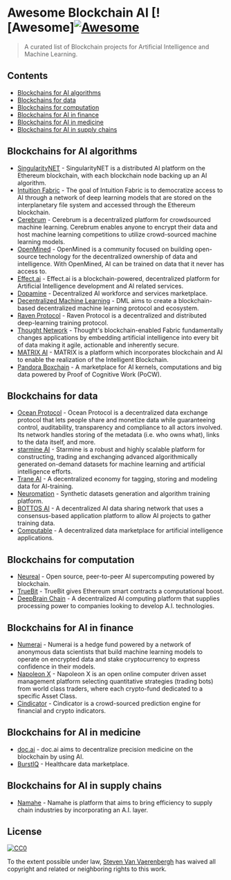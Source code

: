 # Awesome Blockchain AI [![Awesome][![Awesome](https://awesome.re/badge.svg)](https://awesome.re)

> A curated list of Blockchain projects for Artificial Intelligence and Machine Learning.

## Contents

- [Blockchains for AI algorithms](#blockchains-for-ai-algorithms)
- [Blockchains for data](#blockchains-for-data)
- [Blockchains for computation](#blockchains-for-computation)
- [Blockchains for AI in finance](#blockchains-for-ai-in-finance)
- [Blockchains for AI in medicine](#blockchains-for-ai-in-medicine)
- [Blockchains for AI in supply chains](#blockchains-for-ai-in-supply-chains)

## Blockchains for AI algorithms

- [SingularityNET](https://singularitynet.io/) - SingularityNET is a distributed AI platform on the Ethereum blockchain, with each blockchain node backing up an AI algorithm.
- [Intuition Fabric](https://intuitionfabric.com) - The goal of Intuition Fabric is to democratize access to AI through a network of deep learning models that are stored on the interplanetary file system and accessed through the Ethereum blockchain.
- [Cerebrum](https://cerebrum.world/) - Cerebrum is a decentralized platform for crowdsourced machine learning. Cerebrum enables anyone to encrypt their data and host machine learning competitions to utilize crowd-sourced machine learning models. 
- [OpenMined](https://openmined.org/) - OpenMined is a community focused on building open-source technology for the decentralized ownership of data and intelligence. With OpenMined, AI can be trained on data that it never has access to.
- [Effect.ai](https://effect.ai) - Effect.ai is a blockchain-powered, decentralized platform for Artificial Intelligence development and AI related services.
- [Dopamine](https://dopamine.ai/) - Decentralized AI workforce and services marketplace.
- [Decentralized Machine Learning](https://decentralizedml.com/) - DML aims to create a blockchain-based decentralized machine learning protocol and ecosystem.
- [Raven Protocol](https://www.ravenprotocol.com/) - Raven Protocol is a decentralized and distributed deep-learning training protocol.
- [Thought Network](https://thought.live/) - Thought's blockchain-enabled Fabric fundamentally changes applications by embedding artificial intelligence into every bit of data making it agile, actionable and inherently secure.
- [MATRIX AI](https://www.matrix.io/) - MATRIX is a platform which incorporates blockchain and AI to enable the realization of the Intelligent Blockchain.
- [Pandora Boxchain](https://pandoraboxchain.ai/) - A marketplace for AI kernels, computations and big data powered by Proof of Cognitive Work (PoCW).

## Blockchains for data

- [Ocean Protocol](https://oceanprotocol.com/) - Ocean Protocol is a decentralized data exchange protocol that lets people share and monetize data while guaranteeing control, auditability, transparency and compliance to all actors involved. Its network handles storing of the metadata (i.e. who owns what), links to the data itself, and more.
- [starmine AI](http://starmine.ai/) - Starmine is a robust and highly scalable platform for constructing, trading and exchanging advanced algorithmically generated on-demand datasets for machine learning and artificial intelligence efforts.
- [Trane AI](http://www.trane.ai/) - A decentralized economy for tagging, storing and modeling data for AI-training.
- [Neuromation](https://neuromation.io/) - Synthetic datasets generation and algorithm training platform.
- [BOTTOS AI](https://bottos.org/) - A decentralized AI data sharing network that uses a consensus-based application platform to allow AI projects to gather training data.
- [Computable](https://www.computable.io/) - A decentralized data marketplace for artificial intelligence applications.

## Blockchains for computation

- [Neureal](https://neureal.net/) - Open source, peer-to-peer AI supercomputing powered by blockchain.
- [TrueBit](https://truebit.io/) - TrueBit gives Ethereum smart contracts a computational boost.
- [DeepBrain Chain](https://www.deepbrainchain.org/) - A decentralized AI computing platform that supplies processing power to companies looking to develop A.I. technologies.

## Blockchains for AI in finance

- [Numerai](https://numer.ai/) - Numerai is a hedge fund powered by a network of anonymous data scientists that build machine learning models to operate on encrypted data and stake cryptocurrency to express confidence in their models.
- [Napoleon X](https://www.napoleonx.ai/) - Napoleon X is an open online computer driven asset management platform selecting quantitative strategies (trading bots) from world class traders, where each crypto-fund dedicated to a specific Asset Class.
- [Cindicator](https://cindicator.com/) - Cindicator is a crowd-sourced prediction engine for financial and crypto indicators. 

## Blockchains for AI in medicine

- [doc.ai](https://doc.ai/about) - doc.ai aims to decentralize precision medicine on the blockchain by using AI.
- [BurstIQ](https://www.burstiq.com/) - Healthcare data marketplace.

## Blockchains for AI in supply chains

- [Namahe](https://namahe.io/) - Namahe is platform that aims to bring efficiency to supply chain industries by incorporating an A.I. layer.

## License

[![CC0](https://i.creativecommons.org/p/zero/1.0/88x31.png)](https://creativecommons.org/publicdomain/zero/1.0/)

To the extent possible under law, [Steven Van Vaerenbergh](http://github.com/steven2358) has waived all copyright and related or neighboring rights to this work.
